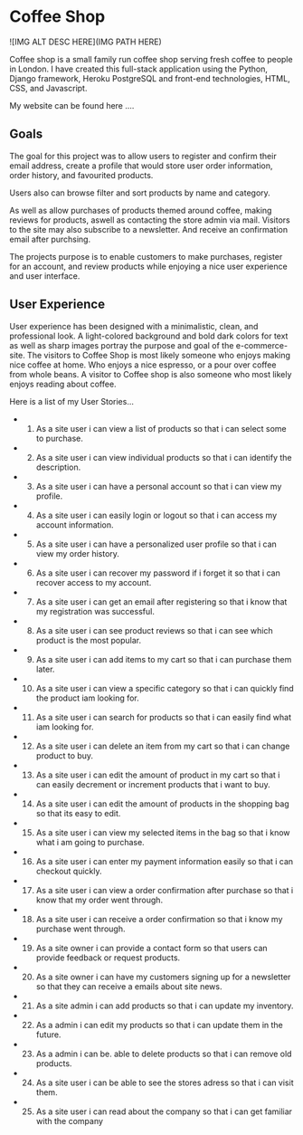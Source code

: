 # Coffee Shop 
![IMG ALT DESC HERE](IMG PATH HERE)

Coffee shop is a small family run coffee shop serving fresh coffee to people in London.
I have created this full-stack application using the Python, Django framework, Heroku PostgreSQL and front-end technologies, HTML, CSS, and Javascript.

My website can be found here ....

## Goals 
The goal for this project was to allow users to register and confirm their email address, create a profile that would store user order information, order history, and favourited products.

Users also can browse filter and sort products by name and category.

As well as allow purchases of products themed around coffee, making reviews for products, aswell as contacting the store admin via mail. 
Visitors to the site may also subscribe to a newsletter. And receive an confirmation email after purchsing. 

The projects purpose is to enable customers to make purchases, register for an account, and review products while enjoying a nice user experience and user interface.

## User Experience

User experience has been designed with a minimalistic, clean, and professional look. A light-colored background and bold dark colors for text as well as sharp images portray the purpose and goal of the e-commerce-site.
The visitors to Coffee Shop is most likely someone who enjoys making nice coffee at home. Who enjoys a nice espresso, or a pour over coffee from whole beans. A visitor to Coffee shop is also someone who most likely enjoys reading about coffee.


Here is a list of my User Stories...
* 1. As a site user i can view a list of products so that i can select some to purchase.
* 2. As a site user i can view individual products so that i can identify the description.
* 3. As a site user i can have a personal account so that i can view my profile.
* 4. As a site user i can easily login or logout so that i can access my account information.
* 5. As a site user i can have a personalized user profile so that i can view my order history.
* 6. As a site user i can recover my password if i forget it so that i can recover access to my account.
* 7. As a site user i can get an email after registering so that i know that my registration was successful.
* 8. As a site user i can see product reviews so that i can see which product is the most popular.
* 9. As a site user i can add items to my cart so that i can purchase them later.
* 10. As a site user i can view a specific category so that i can quickly find the product iam looking for.
* 11. As a site user i can search for products so that i can easily find what iam looking for.
* 12. As a site user i can delete an item from my cart so that i can change product to buy.
* 13. As a site user i can edit the amount of product in my cart so that i can easily decrement or increment products that i want to buy.
* 14. As a site user i can edit the amount of products in the shopping bag so that its easy to edit.
* 15. As a site user i can view my selected items in the bag so that i know what i am going to purchase.
* 16. As a site user i can enter my payment information easily so that i can checkout quickly.
* 17. As a site user i can view a order confirmation after purchase so that i know that my order went through.
* 18. As a site user i can receive a order confirmation so that i know my purchase went through.
* 19. As a site owner i can provide a contact form so that users can provide feedback or request products.
* 20. As a site owner i can have my customers signing up for a newsletter so that they can receive a emails about site news.
* 21. As a site admin i can add products so that i can update my inventory.
* 22. As a admin i can edit my products so that i can update them in the future.
* 23. As a admin i can be. able to delete products so that i can remove old products.
* 24. As a site user i can be able to see the stores adress so that i can visit them.
* 25. As a site user i can read about the company so that i can get familiar with the company